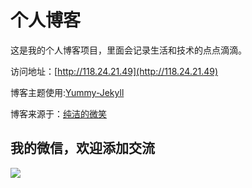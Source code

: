 # 个人博客

这是我的个人博客项目，里面会记录生活和技术的点点滴滴。


访问地址：[http://118.24.21.49](http://118.24.21.49)


博客主题使用:[Yummy-Jekyll](https://github.com/DONGChuan/Yummy-Jekyll)

博客来源于：[纯洁的微笑](http://www.ityouknow.com/)


## 我的微信，欢迎添加交流

![](http://118.24.21.49/image/wechart.png) 

